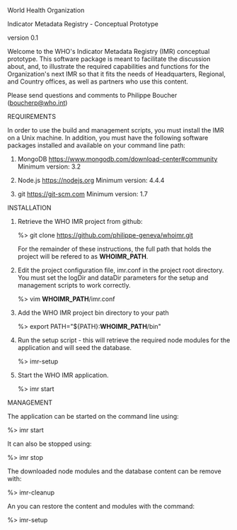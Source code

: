 World Health Organization 
 
Indicator Metadata Registry - Conceptual Prototype

version 0.1

Welcome to the WHO's Indicator Metadata Registry (IMR) conceptual prototype.
This software package is meant to facilitate the discussion about, and, to 
illustrate the required capabilities and functions for the Organization's next 
IMR so that it fits the needs of Headquarters, Regional, and Country offices, as
well as partners who use this content.

Please send questions and comments to Philippe Boucher (boucherp@who.int)

REQUIREMENTS

In order to use the build and management scripts, you must install the IMR on
a Unix machine.  In addition, you must have the following software packages 
installed and available on your command line path:

1. MongoDB
   https://www.mongodb.com/download-center#community
   Minimum version: 3.2

2. Node.js
   https://nodejs.org
   Minimum version: 4.4.4

3. git
   https://git-scm.com
   Minimum version: 1.7

INSTALLATION

1. Retrieve the WHO IMR project from github:

   %> git clone https://github.com/philippe-geneva/whoimr.git

   For the remainder of these instructions, the full path that holds the project
   will be refered to as __WHOIMR_PATH__.

2. Edit the project configuration file, imr.conf in the project root directory.
   You must set the logDir and dataDir parameters for the setup and management
   scripts to work correctly.

   %> vim __WHOIMR_PATH__/imr.conf

3. Add the WHO IMR project bin directory to your path

   %> export PATH="${PATH}:__WHOIMR_PATH__/bin"

4. Run the setup script - this will retrieve the required node modules for the
   application and will seed the database.

   %> imr-setup

5. Start the WHO IMR application.

   %> imr start

MANAGEMENT

The application can be started on the command line using:

   %> imr start

It can also be stopped using:

   %> imr stop

The downloaded node modules and the database content can be remove with:
  
   %> imr-cleanup

An you can restore the content and modules with the command:

   %> imr-setup
